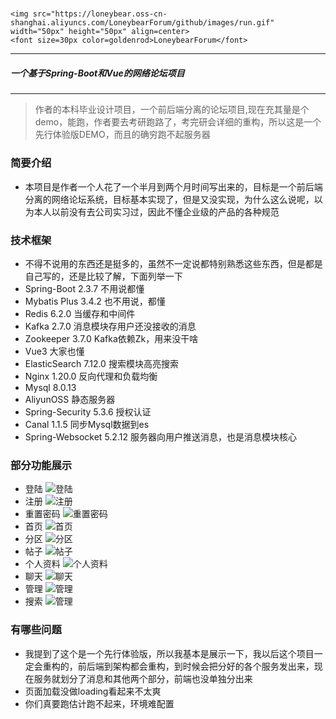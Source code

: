 #####

    <img src="https://loneybear.oss-cn-shanghai.aliyuncs.com/LoneybearForum/github/images/run.gif" width="50px" height="50px" align=center>
    <font size=30px color=goldenrod>LoneybearForum</font>

***
#####   一个基于Spring-Boot和Vue的网络论坛项目
***
> 作者的本科毕业设计项目，一个前后端分离的论坛项目,现在充其量是个demo，能跑，作者要去考研跑路了，考完研会详细的重构，所以这是一个先行体验版DEMO，而且的确穷跑不起服务器

### 简要介绍
- 本项目是作者一个人花了一个半月到两个月时间写出来的，目标是一个前后端分离的网络论坛系统，目标基本实现了，但是又没实现，为什么这么说呢，以为本人以前没有去公司实习过，因此不懂企业级的产品的各种规范

### 技术框架
- 不得不说用的东西还是挺多的，虽然不一定说都特别熟悉这些东西，但是都是自己写的，还是比较了解，下面列举一下
- Spring-Boot 2.3.7  不用说都懂
- Mybatis Plus 3.4.2 也不用说，都懂
- Redis 6.2.0 当缓存和中间件
- Kafka 2.7.0 消息模块存用户还没接收的消息
- Zookeeper 3.7.0 Kafka依赖Zk，用来没干啥
- Vue3 大家也懂
- ElasticSearch 7.12.0 搜索模块高亮搜索
- Nginx 1.20.0 反向代理和负载均衡
- Mysql 8.0.13
- AliyunOSS 静态服务器
- Spring-Security 5.3.6 授权认证
- Canal 1.1.5 同步Mysql数据到es
- Spring-Websocket 5.2.12 服务器向用户推送消息，也是消息模块核心

### 部分功能展示
- 登陆
  ![登陆](https://loneybear.oss-cn-shanghai.aliyuncs.com/LoneybearForum/github/images/login.png)
- 注册
  ![注册](https://loneybear.oss-cn-shanghai.aliyuncs.com/LoneybearForum/github/images/signup.png)
- 重置密码
  ![重置密码](https://loneybear.oss-cn-shanghai.aliyuncs.com/LoneybearForum/github/images/reset.png)
- 首页
  ![首页](https://loneybear.oss-cn-shanghai.aliyuncs.com/LoneybearForum/github/images/main.png)
- 分区
  ![分区](https://loneybear.oss-cn-shanghai.aliyuncs.com/LoneybearForum/github/images/zone.png)
- 帖子
  ![帖子](https://loneybear.oss-cn-shanghai.aliyuncs.com/LoneybearForum/github/images/post.png)
- 个人资料
  ![个人资料](https://loneybear.oss-cn-shanghai.aliyuncs.com/LoneybearForum/github/images/userdata.png)
- 聊天
  ![聊天](https://loneybear.oss-cn-shanghai.aliyuncs.com/LoneybearForum/github/images/message.png)
- 管理
  ![管理](https://loneybear.oss-cn-shanghai.aliyuncs.com/LoneybearForum/github/images/manage.png)
- 搜索
  ![管理](https://loneybear.oss-cn-shanghai.aliyuncs.com/LoneybearForum/github/images/search.png)


### 有哪些问题
- 我提到了这个是一个先行体验版，所以我基本是展示一下，我以后这个项目一定会重构的，前后端到架构都会重构，到时候会把分好的各个服务发出来，现在服务就划分了消息和其他两个部分，前端也没单独分出来
- 页面加载没做loading看起来不太爽
- 你们真要跑估计跑不起来，环境难配置


